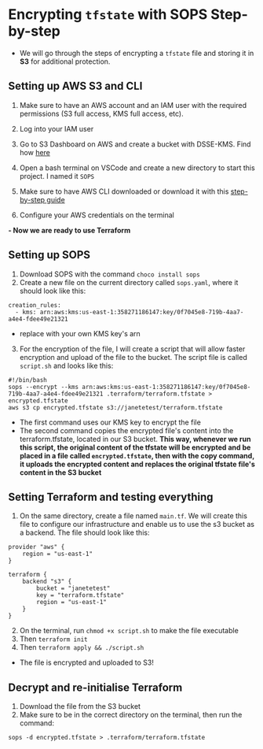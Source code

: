 # Encrypting `tfstate` with SOPS Step-by-step
- We will go through the steps of encrypting a `tfstate` file and storing it in **S3** for additional protection.

## Setting up AWS S3 and CLI
1. Make sure to have an AWS account and an IAM user with the required permissions (S3 full access, KMS full access, etc).
2. Log into your IAM user

3. Go to S3 Dashboard on AWS and create a bucket with DSSE-KMS. Find how [here](https://github.com/janeteneto/Encryption/blob/main/Hashicorp%20Vault.md)

4. Open a bash terminal on VSCode and create a new directory to start this project. I named it `SOPS`

5. Make sure to have AWS CLI downloaded or download it with this [step-by-step guide](https://docs.aws.amazon.com/cli/latest/userguide/getting-started-install.html)

6. Configure your AWS credentials on the terminal

**- Now we are ready to use Terraform**

## Setting up SOPS

1. Download SOPS with the command `choco install sops`
2. Create a new file on the current directory called `sops.yaml`, where it should look like this:
````
creation_rules:
  - kms: arn:aws:kms:us-east-1:358271186147:key/0f7045e8-719b-4aa7-a4e4-fdee49e21321
````
- replace with your own KMS key's arn

3. For the encryption of the file, I will create a script that will allow faster encryption and upload of the file to the bucket. The script file is called `script.sh` and looks like this:
````
#!/bin/bash
sops --encrypt --kms arn:aws:kms:us-east-1:358271186147:key/0f7045e8-719b-4aa7-a4e4-fdee49e21321 .terraform/terraform.tfstate > encrypted.tfstate
aws s3 cp encrypted.tfstate s3://janetetest/terraform.tfstate
````
- The first command uses our KMS key to encrypt the file
- The second command copies the encrypted file's content into the terraform.tfstate, located in our S3 bucket. **This way, whenever we run this script, the original content of the tfstate will be encrypted and be placed in a file called `encrypted.tfstate`, then with the copy command, it uploads the encrypted content and replaces the original tfstate file's content in the S3 bucket**

## Setting Terraform and testing everything

1. On the same directory, create a file named `main.tf`. We will create this file to configure our infrastructure and enable us to use the s3 bucket as a backend. The file should look like this:
````
provider "aws" {
    region = "us-east-1"
}

terraform {
    backend "s3" {
        bucket = "janetetest"
        key = "terraform.tfstate"
        region = "us-east-1"
    }
}
````

2. On the terminal, run `chmod +x script.sh` to make the file executable
3. Then `terraform init`
4. Then `terraform apply && ./script.sh`

- The file is encrypted and uploaded to S3!

## Decrypt and re-initialise Terraform

1. Download the file from the S3 bucket
2. Make sure to be in the correct directory on the terminal, then run the command:
````
sops -d encrypted.tfstate > .terraform/terraform.tfstate
````
